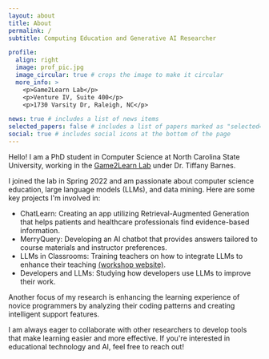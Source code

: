 ```yaml
---
layout: about
title: About
permalink: /
subtitle: Computing Education and Generative AI Researcher  

profile:
  align: right
  image: prof_pic.jpg
  image_circular: true # crops the image to make it circular
  more_info: >
    <p>Game2Learn Lab</p>
    <p>Venture IV, Suite 400</p>
    <p>1730 Varsity Dr, Raleigh, NC</p>

news: true # includes a list of news items
selected_papers: false # includes a list of papers marked as "selected={true}"
social: true # includes social icons at the bottom of the page
---
```


Hello! I am a PhD student in Computer Science at North Carolina State University, working in the [Game2Learn Lab](https://eliza.csc.ncsu.edu) under Dr. Tiffany Barnes. 

I joined the lab in Spring 2022 and am passionate about computer science education, large language models (LLMs), and data mining. Here are some key projects I'm involved in:

- ChatLearn: Creating an app utilizing Retrieval-Augmented Generation that helps patients and healthcare professionals find evidence-based information.
- MerryQuery: Developing an AI chatbot that provides answers tailored to course materials and instructor preferences.
- LLMs in Classrooms: Training teachers on how to integrate LLMs to enhance their teaching [(workshop website)](https://go.ncsu.edu/chatgpt-workshop).
- Developers and LLMs: Studying how developers use LLMs to improve their work.

Another focus of my research is enhancing the learning experience of novice programmers by analyzing their coding patterns and creating intelligent support features.

I am always eager to collaborate with other researchers to develop tools that make learning easier and more effective. If you're interested in educational technology and AI, feel free to reach out!